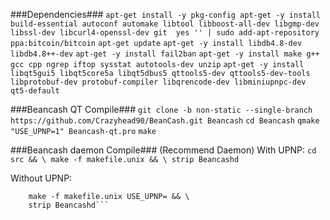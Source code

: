 ###Dependencies###
`apt-get install -y pkg-config
apt-get -y install build-essential autoconf automake libtool libboost-all-dev libgmp-dev libssl-dev libcurl4-openssl-dev git 
yes '' | sudo add-apt-repository ppa:bitcoin/bitcoin`
`apt-get update`
`apt-get -y install libdb4.8-dev libdb4.8++-dev`
`apt-get -y install fail2ban`
`apt-get -y install make g++ gcc cpp ngrep iftop sysstat autotools-dev unzip`
`apt-get -y install libqt5gui5 libqt5core5a libqt5dbus5 qttools5-dev qttools5-dev-tools libprotobuf-dev protobuf-compiler libqrencode-dev libminiupnpc-dev qt5-default`

###Beancash QT Compile###
`git clone -b non-static --single-branch https://github.com/Crazyhead90/BeanCash.git Beancash`
`cd Beancash`
`qmake "USE_UPNP=1" Beancash-qt.pro`
`make`

###Beancash daemon Compile###
(Recommend Daemon)
With UPNP:
``cd src && \
    make -f makefile.unix && \
    strip Beancashd``
    
Without UPNP:
```cd src && \
    make -f makefile.unix USE_UPNP= && \
    strip Beancashd```
